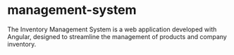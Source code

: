 # management-system
The Inventory Management System is a web application developed with Angular, designed to streamline the management of products and company inventory.
